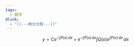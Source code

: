 ```yaml
---
tags:
  - 数学
dlink:
  - "[[---微分方程---]]"
---
```

$$
y=Ce^{ -\int P(x) \, dx  }+e^{ -\int P(x) \, dx  }\int Q(x)e^{ \int P(x) \, dx  } \, dx 
$$